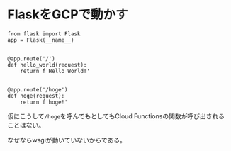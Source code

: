 # FlaskをGCPで動かす

```
from flask import Flask
app = Flask(__name__)


@app.route('/')
def hello_world(request):
    return f'Hello World!'


@app.route('/hoge')
def hoge(request):
    return f'hoge!'
```

仮にこうして`/hoge`を呼んでもとしてもCloud Functionsの関数が呼び出されることはない。

なぜならwsgiが動いていないからである。

